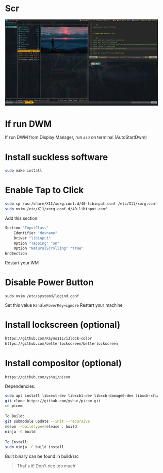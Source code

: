 # Scr

![](dwm-6.3/dwm-uwuntu.png)

# If run DWM

If run DWM from Display Manager, run `asd` on terminal (AutoStartDwm)

# Install suckless software

```sh
sudo make install
```

# Enable Tap to Click

```sh
sudo cp /usr/share/X11/xorg.conf.d/40-libinput.conf /etc/X11/xorg.conf.d
sudo nvim /etc/X11/xorg.conf.d/40-libinput.conf
```

Add this section:

```sh
Section "InputClass"
	Identifier "devname"
	Driver "libinput"
	Option "Tapping" "on"
	Option "NaturalScrolling" "true"
EndSection
```

Restart your WM

# Disable Power Button

```
sudo nvim /etc/systemd/logind.conf
```

Set this value
`HandlePowerKey=ignore`
Restart your machine

# Install lockscreen (optional)

```sh
https://github.com/Raymo111/i3lock-color
https://github.com/betterlockscreen/betterlockscreen
```

# Install compositor (optional)

`https://github.com/yshui/picom`

Dependencies:

```sh
sudo apt install libxext-dev libxcb1-dev libxcb-damage0-dev libxcb-xfixes0-dev libxcb-shape0-dev libxcb-render-util0-dev libxcb-render0-dev libxcb-randr0-dev libxcb-composite0-dev libxcb-image0-dev libxcb-present-dev libxcb-xinerama0-dev libxcb-glx0-dev libpixman-1-dev libdbus-1-dev libconfig-dev libgl1-mesa-dev libpcre2-dev libpcre3-dev libevdev-dev uthash-dev libev-dev libx11-xcb-dev meson
git clone https://github.com/yshui/picom.git
cd picom

To Build:
git submodule update --init --recursive
meson --buildtype=release . build
ninja -C build

To Install:
sudo ninja -C build install
```

Built binary can be found in build/src

> That's it! Don't rice too much!
